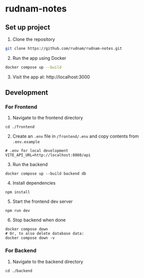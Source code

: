 # rudnam-notes

## Set up project

1. Clone the repository

```bash
git clone https://github.com/rudnam/rudnam-notes.git
```

2. Run the app using Docker

```bash
docker compose up --build
```

3. Visit the app at: http://localhost:3000

## Development

### For Frontend

1. Navigate to the frontend directory

```shell
cd ./frontend
```

2. Create an `.env` file in `/frontend/.env` and copy contents from `.env.example`

```env
# .env for local development
VITE_API_URL=http://localhost:8080/api
```

3. Run the backend

```shell
docker compose up --build backend db
```

4. Install dependencies

```shell
npm install
```

5. Start the frontend dev server

```shell
npm run dev
```

6. Stop backend when done

```shell
docker compose down
# Or, to also delete database data:
docker compose down -v
```

### For Backend

1. Navigate to the backend directory

```shell
cd ./backend
```
